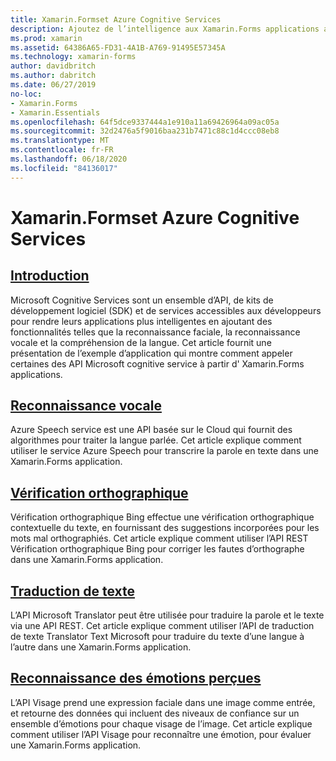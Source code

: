 ```yaml
---
title: Xamarin.Formset Azure Cognitive Services
description: Ajoutez de l’intelligence aux Xamarin.Forms applications avec Azure cognitive services, notamment la reconnaissance vocale, la vérification orthographique, la traduction de texte et la reconnaissance d’émotions.
ms.prod: xamarin
ms.assetid: 64386A65-FD31-4A1B-A769-91495E57345A
ms.technology: xamarin-forms
author: davidbritch
ms.author: dabritch
ms.date: 06/27/2019
no-loc:
- Xamarin.Forms
- Xamarin.Essentials
ms.openlocfilehash: 64f5dce9337444a1e910a11a69426964a09ac05a
ms.sourcegitcommit: 32d2476a5f9016baa231b7471c88c1d4ccc08eb8
ms.translationtype: MT
ms.contentlocale: fr-FR
ms.lasthandoff: 06/18/2020
ms.locfileid: "84136017"
---
```

# <a name="xamarinforms-and-azure-cognitive-services"></a>Xamarin.Formset Azure Cognitive Services

## <a name="introduction"></a>[Introduction](introduction.md)

Microsoft Cognitive Services sont un ensemble d’API, de kits de développement logiciel (SDK) et de services accessibles aux développeurs pour rendre leurs applications plus intelligentes en ajoutant des fonctionnalités telles que la reconnaissance faciale, la reconnaissance vocale et la compréhension de la langue. Cet article fournit une présentation de l’exemple d’application qui montre comment appeler certaines des API Microsoft cognitive service à partir d' Xamarin.Forms applications.

## <a name="speech-recognition"></a>[Reconnaissance vocale](speech-recognition.md)

Azure Speech service est une API basée sur le Cloud qui fournit des algorithmes pour traiter la langue parlée. Cet article explique comment utiliser le service Azure Speech pour transcrire la parole en texte dans une Xamarin.Forms application.

## <a name="spell-check"></a>[Vérification orthographique](spell-check.md)

Vérification orthographique Bing effectue une vérification orthographique contextuelle du texte, en fournissant des suggestions incorporées pour les mots mal orthographiés. Cet article explique comment utiliser l’API REST Vérification orthographique Bing pour corriger les fautes d’orthographe dans une Xamarin.Forms application.

## <a name="text-translation"></a>[Traduction de texte](text-translation.md)

L’API Microsoft Translator peut être utilisée pour traduire la parole et le texte via une API REST. Cet article explique comment utiliser l’API de traduction de texte Translator Text Microsoft pour traduire du texte d’une langue à l’autre dans une Xamarin.Forms application.

## <a name="perceived-emotion-recognition"></a>[Reconnaissance des émotions perçues](emotion-recognition.md)

L’API Visage prend une expression faciale dans une image comme entrée, et retourne des données qui incluent des niveaux de confiance sur un ensemble d’émotions pour chaque visage de l’image. Cet article explique comment utiliser l’API Visage pour reconnaître une émotion, pour évaluer une Xamarin.Forms application.
